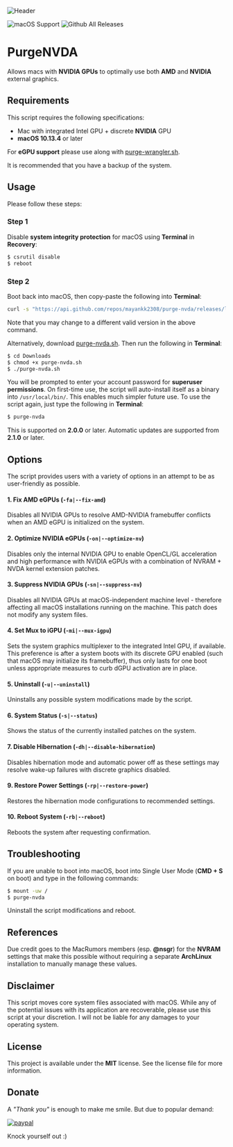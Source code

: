 ![Header](https://raw.githubusercontent.com/mayankk2308/purge-nvda/master/resources/header.png)

![macOS Support](https://img.shields.io/badge/macOS-10.13.4+-orange.svg?style=for-the-badge) ![Github All Releases](https://img.shields.io/github/downloads/mayankk2308/purge-nvda/total.svg?style=for-the-badge)
# PurgeNVDA
Allows macs with **NVIDIA GPUs** to optimally use both **AMD** and **NVIDIA** external graphics.

## Requirements
This script requires the following specifications:
* Mac with integrated Intel GPU + discrete **NVIDIA** GPU
* **macOS 10.13.4** or later

For **eGPU support** please use along with [purge-wrangler.sh](https://github.com/mayankk2308/purge-wrangler/releases).

It is recommended that you have a backup of the system.

## Usage
Please follow these steps:

### Step 1
Disable **system integrity protection** for macOS using **Terminal** in **Recovery**:
```bash
$ csrutil disable
$ reboot
```

### Step 2
Boot back into macOS, then copy-paste the following into **Terminal**:
```bash
curl -s "https://api.github.com/repos/mayankk2308/purge-nvda/releases/latest" | grep '"browser_download_url":' | sed -E 's/.*"([^"]+)".*/\1/' | xargs curl -L -s -0 > purge-nvda.sh && chmod +x purge-nvda.sh && ./purge-nvda.sh && rm purge-nvda.sh
```

Note that you may change to a different valid version in the above command.

Alternatively, download [purge-nvda.sh](https://github.com/mayankk2308/purge-nvda/releases). Then run the following in **Terminal**:
```bash
$ cd Downloads
$ chmod +x purge-nvda.sh
$ ./purge-nvda.sh
```

You will be prompted to enter your account password for **superuser permissions**. On first-time use, the script will auto-install itself as a binary into `/usr/local/bin/`. This enables much simpler future use. To use the script again, just type the following in **Terminal**:
```bash
$ purge-nvda
```

This is supported on **2.0.0** or later. Automatic updates are supported from **2.1.0** or later.

## Options
The script provides users with a variety of options in an attempt to be as user-friendly as possible.

#### 1. Fix AMD eGPUs (`-fa|--fix-amd`)
Disables all NVIDIA GPUs to resolve AMD-NVIDIA framebuffer conflicts when an AMD eGPU is initialized on the system.

#### 2. Optimize NVIDIA eGPUs (`-on|--optimize-nv`)
Disables only the internal NVIDIA GPU to enable OpenCL/GL acceleration and high performance with NVIDIA eGPUs with a combination of NVRAM + NVDA kernel extension patches.

#### 3. Suppress NVIDIA GPUs (`-sn|--suppress-nv`)
Disables all NVIDIA GPUs at macOS-independent machine level - therefore affecting all macOS installations running on the machine. This patch does not modify any system files.

#### 4. Set Mux to iGPU (`-mi|--mux-igpu`)
Sets the system graphics multiplexer to the integrated Intel GPU, if available. This preference is after a system boots with its discrete GPU enabled (such that macOS may initialize its framebuffer), thus only lasts for one boot unless appropriate measures to curb dGPU activation are in place.

#### 5. Uninstall (`-u|--uninstall`)
Uninstalls any possible system modifications made by the script.

#### 6. System Status (`-s|--status`)
Shows the status of the currently installed patches on the system.

#### 7. Disable Hibernation (`-dh|--disable-hibernation`)
Disables hibernation mode and automatic power off as these settings may resolve wake-up failures with discrete graphics disabled.

#### 9. Restore Power Settings (`-rp|--restore-power`)
Restores the hibernation mode configurations to recommended settings.

#### 10. Reboot System (`-rb|--reboot`)
Reboots the system after requesting confirmation.

## Troubleshooting
If you are unable to boot into macOS, boot into Single User Mode (**CMD + S** on boot) and type in the following commands:
```bash
$ mount -uw /
$ purge-nvda
```

Uninstall the script modifications and reboot.

## References
Due credit goes to the MacRumors members (esp. **@nsgr**) for the **NVRAM** settings that make this possible without requiring a separate **ArchLinux** installation to manually manage these values.

## Disclaimer
This script moves core system files associated with macOS. While any of the potential issues with its application are recoverable, please use this script at your discretion. I will not be liable for any damages to your operating system.

## License
This project is available under the **MIT** license. See the license file for more information.

## Donate
A *"Thank you"* is enough to make me smile. But due to popular demand:

[![paypal][image-1]][1]

Knock yourself out :)

[image-1]:	https://www.paypalobjects.com/en_US/i/btn/btn_donate_SM.gif
[1]:	https://www.paypal.com/cgi-bin/webscr?cmd=_donations&business=mayankk2308@gmail.com&lc=US&item_name=mac_editor&no_note=0&currency_code=USD&bn=PP-DonationsBF:btn_donate_SM.gif:NonHostedGuest

